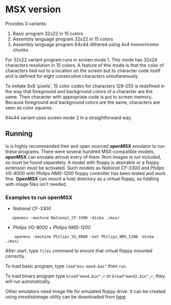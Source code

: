 MSX version
===========

Provides 3 variants:

1. Basic program 32x22 in 15 colors
2. Assembly language program 32x22 in 15 colors
3. Assembly language program 64x44 dithered using 4x4 monochrome chunks

For 32x22 variant program runs in screen mode 1. This mode has 32x24 characters
resolution in 15 colors. A feature of this mode is that the color of characters
tied not to a location on the screen but to character code itself and is defined
for eight consecutive characters simultaneously.

To imitate 8x8 'pixels', 15 color codes for characters 128-255 is redefined in the
way that foreground and background colors of a character are the same. Then character
with appropriate code is put to screen memory. Because foreground and background
colors are the same, characters are seen as color squares.

64x44 variant uses screen mode 2 in a straightforward way.

Running
-------

Is is highly recommended free and open sourced **openMSX** emulator to run these programs.
There were several hundred MSX-compatible models, **openMSX** can emulate almost every of
them. Rom images is not included, so must be found separately. A model with floppy is
desirable or a floppy extension must be activated. Such models as *National CF-3300* and
*Philips VG-8000* with *Philips NMS-1200* floppy controller has been tested and work fine.
**OpenMSX** can mount a host directory as s virtual floppy, so fiddling with image files
isn't needed.

### Examples to run **openMSX**

- *National CF-3300*

```
   openmsx -machine National_CF-3300 -diska ./msx/
```

- *Philips VG-8000* + *Philips NMS-1200*

```
    openmsx -machine Philips_VG_8000 -ext Philips_NMS_1200 -diska ./msx/

```

After start, type `files` command to ensure that virtual floppy mounted correctly.

To load basic program, type `load"msx-mand.bas"` then `run`.

To load binary program type `bload"mand.bin",r` or `bload"mand2.bin",r`, they will run
automatically.

Other emulators need image file for emulated floppy drive. It can be created using
*msxdiskimage* utility can be downloaded from
[here](https://www.msx.org/downloads/dsk-and-xsa-image-utility-linux-and-windows)
